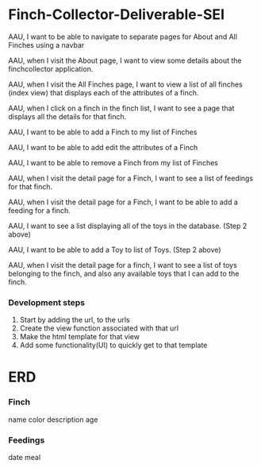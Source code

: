 # Finch-Collector-Deliverable-SEI

AAU, I want to be able to navigate to separate pages for About and All Finches using a navbar

AAU, when I visit the About page, I want to view some details about the finchcollector application.

AAU, when I visit the All Finches page, I want to view a list of all finches (index view) that displays each of the attributes of a finch.

AAU, when I click on a finch in the finch list, I want to see a page that displays all the details for that finch.

AAU, I want to be able to add a Finch to my list of Finches

AAU, I want to be able to add edit the attributes of a Finch

AAU, I want to be able to remove a Finch from my list of Finches

AAU, when I visit the detail page for a Finch, I want to see a list of feedings for that finch.

AAU, when I visit the detail page for a Finch, I want to be able to add a feeding for a finch.

AAU, I want to see a list displaying all of the toys in the database. (Step 2 above)

AAU, I want to be able to add a Toy to list of Toys. (Step 2 above)

AAU, when I visit the detail page for a finch, I want to see a list of toys belonging to the finch, and also any available toys that I can add to the finch.


### Development steps

1. Start by adding the url, to the urls
2. Create the view function associated with that url
3. Make the html template for that view
4. Add some functionality(UI) to quickly get to that template


# ERD

### Finch
name
color
description
age

### Feedings
date
meal